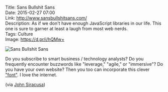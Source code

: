 Title: Sans Bullshit Sans  
Date: 2015-02-27 07:00  
Link: http://www.sansbullshitsans.com/  
Description: As if we don't have enough JavaScript libraries in our life. This one is sure to garner at least a laugh from most web nerds.  
Tags: Culture  
Image: https://d.pr/i/hQMw+  

![Sans Bullshit Sans][1]

Do you subscribe to smart business / technology analysts? Do you frequently encounter buzzwords like "leverage," "agile," or "immersive"? Do you have your own website? Then you too can incorporate this clever ["font"][2]. I love the internet.

(via [John Siracusa][3])

[1]: https://d.pr/i/hQMw+ "Sans Bullshit Sans"
[2]: http://pixelambacht.nl/2015/sans-bullshit-sans/ "Sans Bullshit Sans explained"
[3]: https://twitter.com/siracusa/status/571302273575473153 "John Siracusa's tweet about Sans Bullshit Sans"